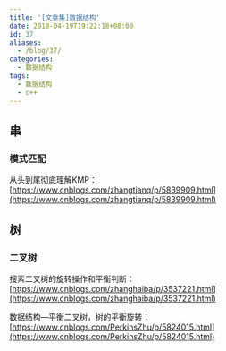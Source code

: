 ```yaml
---
title: '[文章集]数据结构'
date: 2018-04-19T19:22:18+08:00
id: 37
aliases:
  - /blog/37/
categories:
  - 数据结构
tags: 
  - 数据结构
  - c++
---
```


## 串

### 模式匹配

从头到尾彻底理解KMP：
[https://www.cnblogs.com/zhangtianq/p/5839909.html](https://www.cnblogs.com/zhangtianq/p/5839909.html)



## 树

### 二叉树

搜索二叉树的旋转操作和平衡判断：
[https://www.cnblogs.com/zhanghaiba/p/3537221.html](https://www.cnblogs.com/zhanghaiba/p/3537221.html)

数据结构—平衡二叉树，树的平衡旋转：
[https://www.cnblogs.com/PerkinsZhu/p/5824015.html](https://www.cnblogs.com/PerkinsZhu/p/5824015.html)



